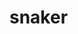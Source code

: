# snaker
<html>
<head></head>
<body>
<div content="8FC628C9F43D42E2B77C2801518AF2A50D4F6DFFE20D4EC5B8D1F00974E048A5053B31CFC62A40AF9F5095B2E1935835AA33E8D144A966AE279E054E1921043374D7B192AED57BCFE198327994C7FC7735491366E83965CD634F79A34D8123B0672CB2F744096793337F3ECD7E44127FB7DAE75C8EE7E0E3370E5A7D9B74A0DD763873191379727E06"></div>
</body>
</html>
